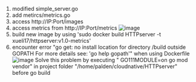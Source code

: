 1. modified simple_server.go
2. add metircs/metrics.go 
3. access http://IP:Port/images
4. access metrics from http://IP:Port/metrics
![image](https://user-images.githubusercontent.com/60275859/164990520-6869c979-577b-4c09-a8a0-8c995a142600.png)
6. build new image by using 'sudo docker build HTTPserver -t xueli17/httpserver:v1.0-metrics'
7. encounter error "go get: no install location for directory /build outside GOPATH
	For more details see: 'go help gopath'"
  when using Dockerfile
  ![image](https://user-images.githubusercontent.com/60275859/165399320-2b339f0a-5b19-4577-8e3a-1dba88a8e606.png)
  Solve this problem by executing " GO111MODULE=on go mod vendor" in project folder "/home/palden/cloudnative/HTTPserver" before go build



